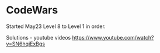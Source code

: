 # CodeWars

Started May23  Level 8 to Level 1 in order.



Solutions - youtube videos
https://www.youtube.com/watch?v=SN6hqiExBgs



















